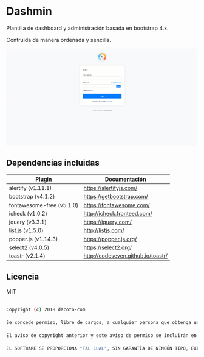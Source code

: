 # Dashmin
Plantilla de dashboard y administración basada en bootstrap 4.x.

Contruida de manera ordenada y sencilla.

![Image of dashmin](assets/img/brand/dashmin.gif?v=1.1.0)

Dependencias incluidas
----
| Plugin | Documentación |
| ------ | ------ |
| alertify (v1.11.1) | <a href="https://alertifyjs.com/" target="_blank">https://alertifyjs.com/</a> |
| bootstrap (v4.1.2) | <a href="https://getbootstrap.com/" target="_blank">https://getbootstrap.com/</a> |
| fontawesome-free (v5.1.0) | <a href="https://fontawesome.com/" target="_blank">https://fontawesome.com/</a> |
| icheck (v1.0.2) | <a href="http://icheck.fronteed.com/" target="_blank">http://icheck.fronteed.com/</a> |
| jquery (v3.3.1) | <a href="https://jquery.com/" target="_blank">https://jquery.com/</a> |
| list.js (v1.5.0) | <a href="http://listjs.com/" target="_blank">http://listjs.com/</a> |
| popper.js (v1.14.3) | <a href="https://popper.js.org/" target="_blank">https://popper.js.org/</a> |
| select2 (v4.0.5) | <a href="https://select2.org/" target="_blank">https://select2.org/</a> |
| toastr (v2.1.4) | <a href="http://codeseven.github.io/toastr/" target="_blank">http://codeseven.github.io/toastr/</a> |

Licencia
----
MIT

```sh

Copyright (c) 2018 dacoto-com

Se concede permiso, libre de cargos, a cualquier persona que obtenga una copia de este software y de los archivos de documentación asociados (el "Software"), para utilizar el Software sin restricción, incluyendo sin limitación los derechos a usar, copiar, modificar, fusionar, publicar, distribuir, sublicenciar, y/o vender copias del Software, y a permitir a las personas a las que se les proporcione el Software a hacer lo mismo, sujeto a las siguientes condiciones:

El aviso de copyright anterior y este aviso de permiso se incluirán en todas las copias o partes sustanciales del Software.

EL SOFTWARE SE PROPORCIONA "TAL CUAL", SIN GARANTÍA DE NINGÚN TIPO, EXPRESA O IMPLÍCITA, INCLUYENDO PERO NO LIMITADA A GARANTÍAS DE COMERCIALIZACIÓN, IDONEIDAD PARA UN PROPÓSITO PARTICULAR Y NO INFRACCIÓN. EN NINGÚN CASO LOS AUTORES O PROPIETARIOS DE LOS DERECHOS DE AUTOR SERÁN RESPONSABLES DE NINGUNA RECLAMACIÓN, DAÑOS U OTRAS RESPONSABILIDADES, YA SEA EN UNA ACCIÓN DE CONTRATO, AGRAVIO O CUALQUIER OTRO MOTIVO, DERIVADAS DE, FUERA DE O EN CONEXIÓN CON EL SOFTWARE O SU USO U OTRO TIPO DE ACCIONES EN EL SOFTWARE.

```